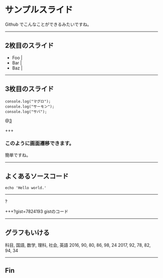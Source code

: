 # サンプルスライド

Github でこんなことができるみたいですね。

---

## 2枚目のスライド

- Foo |
- Bar |
- Baz |

---

## 3枚目のスライド

```
console.log("マグロ");
console.log("サーモン");
console.log("サバ");
```
@[3](サバは噛めば噛むほどウマい！)

+++

### このように画面遷移できます。

簡単ですね。

---

## よくあるソースコード

```
echo 'Hello world.'
```

---
?

+++?gist=7824193
gistのコード

---

## グラフもいける

<canvas data-chart="radar">
  科目, 国語, 数学, 理科, 社会, 英語
  2016, 90, 80, 86, 98, 24
  2017, 92, 78, 82, 94, 34 
</canvas>

---

## Fin
